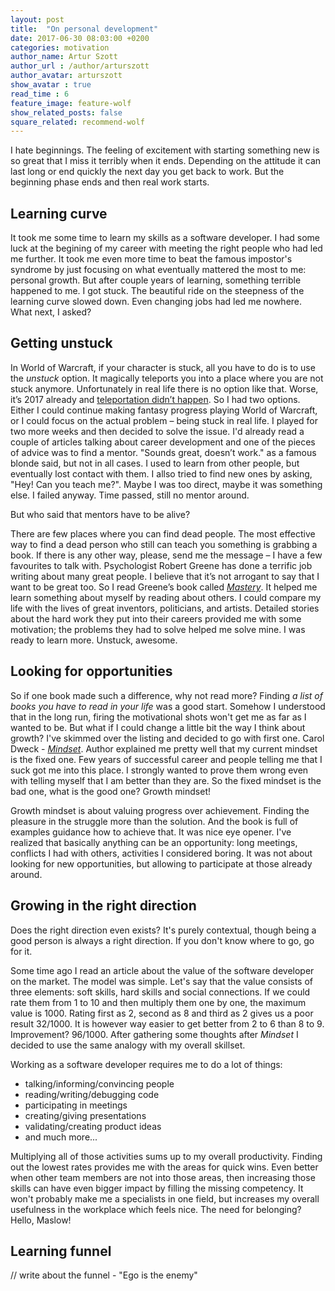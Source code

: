 ```yaml
---
layout: post
title:  "On personal development"
date: 2017-06-30 08:03:00 +0200
categories: motivation
author_name: Artur Szott
author_url : /author/arturszott
author_avatar: arturszott
show_avatar : true
read_time : 6
feature_image: feature-wolf
show_related_posts: false
square_related: recommend-wolf
---
```


I hate beginnings. The feeling of excitement with starting something new is so great that I miss it terribly when it ends. Depending on the attitude it can last long or end quickly the next day you get back to work. But the beginning phase ends and then real work starts.

## Learning curve

It took me some time to learn my skills as a software developer. I had some luck at the begining of my career with meeting the right people who had led me further. It took me even more time to beat the famous impostor's syndrome by just focusing on what eventually mattered the most to me: personal growth. But after couple years of learning, something terrible happened to me. I got stuck. The beautiful ride on the steepness of the learning curve slowed down. Even changing jobs had led me nowhere. What next, I asked?

## Getting unstuck

In World of Warcraft, if your character is stuck, all you have to do is to use the *unstuck* option. It magically teleports you into a place where you are not stuck anymore. Unfortunately in real life there is no option like that. Worse, it’s 2017 already and [teleportation didn’t happen][teleportation]. So I had two options. Either I could continue making fantasy progress playing World of Warcraft, or I could focus on the actual problem – being stuck in real life. I played for two more weeks and then decided to solve the issue. I'd already read a couple of articles talking about career development and one of the pieces of advice was to find a mentor. "Sounds great, doesn’t work." as a famous blonde said, but not in all cases. I used to learn from other people, but eventually lost contact with them. I allso tried to find new ones by asking, "Hey! Can you teach me?". Maybe I was too direct, maybe it was something else. I failed anyway. Time passed, still no mentor around.

But who said that mentors have to be alive?

There are few places where you can find dead people. The most effective way to find a dead person who still can teach you something is grabbing a book. If there is any other way, please, send me the message – I have a few favourites to talk with. Psychologist Robert Greene has done a terrific job writing about many great people. I believe that it’s not arrogant to say that I want to be great too. So I read Greene’s book called [*Mastery*][mastery]. It helped me learn something about myself by reading about others. I could compare my life with the lives of great inventors, politicians, and artists. Detailed stories about the hard work they put into their careers provided me with some motivation; the problems they had to solve helped me solve mine. I was ready to learn more. Unstuck, awesome.

## Looking for opportunities

So if one book made such a difference, why not read more? Finding *a list of books you have to read in your life* was a good start. Somehow I understood that in the long run, firing the motivational shots won't get me as far as I wanted to be. But what if I could change a little bit the way I think about growth? I've skimmed over the listing and decided to go with first one. Carol Dweck - [*Mindset*][mindset]. Author explained me pretty well that my current mindset is the fixed one. Few years of successful career and people telling me that I suck got me into this place. I strongly wanted to prove them wrong even with telling myself that I am better than they are. So the fixed mindset is the bad one, what is the good one? Growth mindset!
 
 Growth mindset is about valuing progress over achievement. Finding the pleasure in the struggle more than the solution. And the book is full of examples guidance how to achieve that. It was nice eye opener. I've realized that basically anything can be an opportunity: long meetings, conflicts I had with others, activities I considered boring. It was not about looking for new opportunities, but allowing to participate at those already around.
 
 ## Growing in the right direction
 
 Does the right direction even exists? It's purely contextual, though being a good person is always a right direction. If you don't know where to go, go for it.
 
 Some time ago I read an article about the value of the software developer on the market. The model was simple. Let's say that the value consists of three elements: soft skills, hard skills and social connections. If we could rate them from 1 to 10 and then multiply them one by one, the maximum value is 1000. Rating first as 2, second as 8 and third as 2 gives us a poor result 32/1000. It is however way easier to get better from 2 to 6 than 8 to 9. Improvement? 96/1000. After gathering some thoughts after *Mindset* I decided to use the same analogy with my overall skillset. 
 
 Working as a software developer requires me to do a lot of things:
 
  - talking/informing/convincing people
  - reading/writing/debugging code
  - participating in meetings
  - creating/giving presentations
  - validating/creating product ideas
  - and much more...
  
  Multiplying all of those activities sums up to my overall productivity. Finding out the lowest rates provides me with the areas for quick wins. Even better when other team members are not into those areas, then increasing those skills can have even bigger impact by filling the missing competency. It won't probably make me a specialists in one field, but increases my overall usefulness in the workplace which feels nice. The need for belonging? Hello, Maslow!
  
  ## Learning funnel
  
  // write about the funnel - "Ego is the enemy"
  
  
  
  [teleportation]: https://phys.org/news/2013-08-teleportation-easierbut.html
  [mindset]: https://www.goodreads.com/book/show/40745.Mindset
  [mastery]: https://www.goodreads.com/book/show/13589182-mastery
  [ego]: https://www.goodreads.com/book/show/27036528-ego-is-the-enemy
 
 






